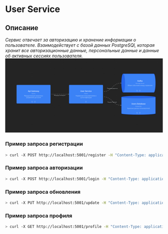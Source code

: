 # User Service
## Описание
_Сервис отвечает за авторизацию и хранение информации о пользователе. Взаимодействует с базой данных PostgreSQl, которая хранит все авторизационные данные, персональные данные и данные об активных сессиях пользователя._
![](../../doc/images/container_images/user_service.png)

### Пример запроса регистрации

```bash
> curl -X POST http://localhost:5001/register -H "Content-Type: application/json" -d '{"login": "pupa", "password": "opa", "email": "pupa@yandex.ru"}'
```

### Пример запроса авторизации

```bash
> curl -X POST http://localhost:5001/login -H "Content-Type: application/json" -d '{"login": "pupa", "password": "opa"}'
```

### Пример запроса обновления

```bash
> curl -X PUT http://localhost:5001/update -H "Content-Type: application/json" -H "Authorization: TOKEN" -d '{"firstName": "Ivan", "lastName": "Ivanovich", "birthdate": "2007-10-23", "email": "12@re.ru", "phoneNumber": "+11003234356"}'
```

### Пример запроса профиля

```bash
> curl -X GET http://localhost:5001/profile -H "Content-Type: application/json" -H "Authorization: TOKEN"
```